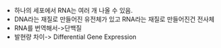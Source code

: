 
- 하나의 세포에서 RNA는 여러 개 나올 수 있음.
- DNA라는 재질로 만들어진 유전체가 있고 RNA라는 재질로 만들어진건 전사체
- RNA를 번역해서->단백질
- 발현량 차이-> Differential Gene Expression 
